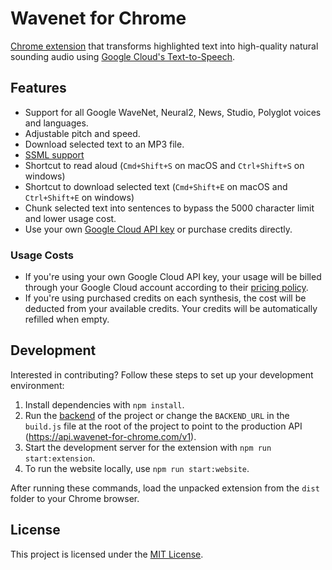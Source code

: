 # Wavenet for Chrome

[Chrome extension](https://chrome.google.com/webstore/detail/wavenet-for-chrome/iefankigbnlnlaolflbcopliocibkffc?hl=en) that transforms highlighted text into high-quality natural sounding audio using [Google Cloud's Text-to-Speech](https://cloud.google.com/text-to-speech).

## Features

- Support for all Google WaveNet, Neural2, News, Studio, Polyglot voices and languages.
- Adjustable pitch and speed.
- Download selected text to an MP3 file.
- [SSML support](https://developers.google.com/actions/reference/ssml)
- Shortcut to read aloud (`Cmd+Shift+S` on macOS and `Ctrl+Shift+S` on windows)
- Shortcut to download selected text (`Cmd+Shift+E` on macOS and `Ctrl+Shift+E` on windows)
- Chunk selected text into sentences to bypass the 5000 character limit and lower usage cost.
- Use your own [Google Cloud API key](<](https://www.youtube.com/watch?v=1n8xlVNWEZ0)>) or purchase credits directly.

### Usage Costs

- If you're using your own Google Cloud API key, your usage will be billed through your Google Cloud account according to their [pricing policy](https://cloud.google.com/text-to-speech/pricing).
- If you're using purchased credits on each synthesis, the cost will be deducted from your available credits. Your credits will be automatically refilled when empty.

## Development

Interested in contributing? Follow these steps to set up your development environment:

1. Install dependencies with `npm install`.
2. Run the [backend](https://github.com/pgmichael/wavenet-for-chrome-backend) of the project or change the `BACKEND_URL` in the `build.js` file at the root of the project to point to the production API (https://api.wavenet-for-chrome.com/v1).
3. Start the development server for the extension with `npm run start:extension`.
4. To run the website locally, use `npm run start:website`.

After running these commands, load the unpacked extension from the `dist` folder to your Chrome browser.

## License

This project is licensed under the [MIT License](/LICENSE).
